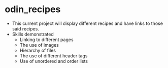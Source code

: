 # odin_recipes
* This current project will display different recipes and have links to those said recipes.
* Skills demonstrated
    * Linking to different pages
    * The use of images
    * Hierarchy of files
    * The use of different header tags
    * Use of unordered and order lists 